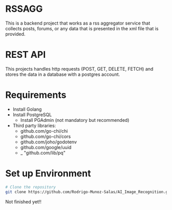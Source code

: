 # RSSAGG
This is a backend project that works as a rss aggregator service that collects posts, forums, or
any data that is presented in the xml file that is provided.

# REST API
This projects handles http requests (POST, GET, DELETE, FETCH) and stores the data in a database
with a postgres account.

# Requirements
- Install Golang
- Install PostgreSQL
  - Install PGAdmin (not mandatory but recommended)
- Third party libraries:
  - github.com/go-chi/chi
  - github.com/go-chi/cors
  - github.com/joho/godotenv
  - github.com/google/uuid
  - _ "github.com/lib/pq"

# Set up Environment
```bash
# Clone the repository
git clone https://github.com/Rodrigo-Munoz-Salas/AI_Image_Recognition.git

```
Not finished yet!!
